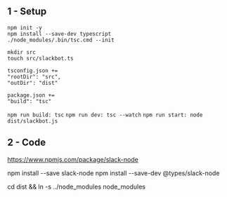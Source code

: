 1 - Setup
---------

```
npm init -y
npm install --save-dev typescript
./node_modules/.bin/tsc.cmd --init

mkdir src
touch src/slackbot.ts
```

```
tsconfig.json += 
"rootDir": "src",
"outDir": "dist"
```

```
package.json +=
"build": "tsc"
```

```npm run build: tsc```
```npm run dev: tsc --watch```
```npm run start: node dist/slackbot.js```

2 - Code
--------

https://www.npmjs.com/package/slack-node

npm install --save slack-node
npm install --save-dev @types/slack-node

cd dist && ln -s ../node_modules node_modules